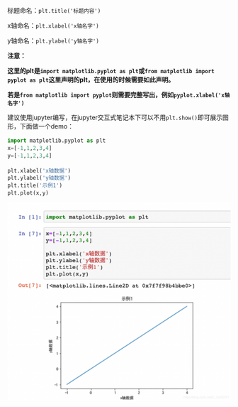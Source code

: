 标题命名：`plt.title('标题内容')`

x轴命名：`plt.xlabel('x轴名字')`

y轴命名：`plt.ylabel('y轴名字')`

**注意：**

**这里的plt是`import matplotlib.pyplot as plt`或`from matplotlib import pyplot as plt`这里声明的plt，在使用的时候需要如此声明。**

**若是`from matplotlib import pyplot`则需要完整写出，例如`pyplot.xlabel('x轴名字')`**

建议使用jupyter编写，在jupyter交互式笔记本下可以不用`plt.show()`即可展示图形，下面做一个demo：
```python
import matplotlib.pyplot as plt
x=[-1,1,2,3,4]
y=[-1,1,2,3,4]

plt.xlabel('x轴数据')
plt.ylabel('y轴数据')
plt.title('示例1')
plt.plot(x,y)
```
![img.png](img.png)